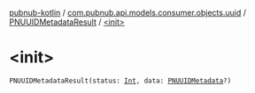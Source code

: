[pubnub-kotlin](../../index.md) / [com.pubnub.api.models.consumer.objects.uuid](../index.md) / [PNUUIDMetadataResult](index.md) / [&lt;init&gt;](./-init-.md)

# &lt;init&gt;

`PNUUIDMetadataResult(status: `[`Int`](https://kotlinlang.org/api/latest/jvm/stdlib/kotlin/-int/index.html)`, data: `[`PNUUIDMetadata`](../-p-n-u-u-i-d-metadata/index.md)`?)`